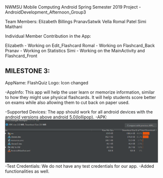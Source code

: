 NWMSU Mobile Computing Android Spring Semester 2019 
Project - AndroidDevelopment_Afternoon_Group3

Team Members:
Elizabeth Billings
PranavSatwik Vella
Romal Patel
Simi Maithani


Individual Member Contribution in the App:

Elizabeth - Working on Edit_Flashcard
Romal - Working on Flashcard_Back
Pranav - Working on Statistics
Simi - Working on the MainActivity and Flashcard_Front


## MILESTONE 3:
AppName: FlashQuiz
Logo: Icon changed

-AppInfo: This app will help the user learn or memorize information, similar to how they might use physical flashcards. It will help students score better on exams while also allowing them to cut back on paper used.

-Supported Devices: The app should work for all android devices with the android versions above android 5.0(lollipop).
-APK: 
![apk image](Capture.PNG)
-Test Credentials: We do not have any test credentials for our app. 
-Added functionalities as well.

